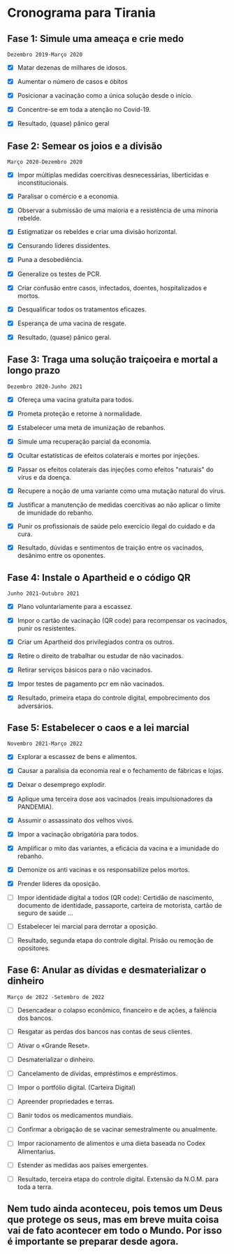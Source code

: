 # Cronograma para Tirania

## Fase 1: Simule uma ameaça e crie medo
```
Dezembro 2019-Março 2020
```

 - [x] Matar dezenas de milhares de idosos.
  
 - [x] Aumentar o número de casos e óbitos
  
 - [x] Posicionar a vacinação como a única solução desde o início.
  
 - [x] Concentre-se em toda a atenção no Covid-19.
  
 - [x] Resultado, (quase) pânico geral

## Fase 2: Semear os joios e a divisão
```
Março 2020-Dezembro 2020
```

 - [x] Impor múltiplas medidas coercitivas desnecessárias, liberticidas e inconstitucionais.
  
 - [x] Paralisar o comércio e a economia.
  
 - [x] Observar a submissão de uma maioria e a resistência de uma minoria rebelde.
  
 - [x] Estigmatizar os rebeldes e criar uma divisão horizontal.
  
 - [x] Censurando líderes dissidentes.
  
 - [x] Puna a desobediência.
  
 - [x] Generalize os testes de PCR.
  
 - [x] Criar confusão entre casos, infectados, doentes, hospitalizados e mortos.
  
 - [x] Desqualificar todos os tratamentos eficazes.
  
 - [x] Esperança de uma vacina de resgate.
  
 - [x] Resultado, (quase) pânico geral.


## Fase 3: Traga uma solução traiçoeira e mortal a longo prazo
```
Dezembro 2020-Junho 2021
```

 - [x] Ofereça uma vacina gratuita para todos.
  
 - [x] Prometa proteção e retorne à normalidade.
  
 - [x] Estabelecer uma meta de imunização de rebanhos.
  
 - [x] Simule uma recuperação parcial da economia.
  
 - [x] Ocultar estatísticas de efeitos colaterais e mortes por injeções.
  
 - [x] Passar os efeitos colaterais das injeções como efeitos "naturais" do vírus e da doença.
  
 - [x] Recupere a noção de uma variante como uma mutação natural do vírus.
  
 - [x] Justificar a manutenção de medidas coercitivas ao não aplicar o limite de imunidade do rebanho.
  
 - [x] Punir os profissionais de saúde pelo exercício ilegal do cuidado e da cura. 
  
 - [x] Resultado, dúvidas e sentimentos de traição entre os vacinados, desânimo entre os oponentes.

## Fase 4: Instale o Apartheid e o código QR
```
Junho 2021-Outubro 2021
```

 - [x] Plano voluntariamente para a escassez.
  
 - [x] Impor o cartão de vacinação (QR code) para recompensar os vacinados, punir os resistentes.
  
 - [x] Criar um Apartheid dos privilegiados contra os outros.
  
 - [x] Retire o direito de trabalhar ou estudar de não vacinados.
  
 - [x] Retirar serviços básicos para o não vacinados.
  
 - [x] Impor testes de pagamento pcr em não vacinados.
  
 - [x] Resultado, primeira etapa do controle digital, empobrecimento dos adversários.

## Fase 5: Estabelecer o caos e a lei marcial
```
Novembro 2021-Março 2022
```

 - [x] Explorar a escassez de bens e alimentos.
  
 - [x] Causar a paralisia da economia real e o fechamento de fábricas e lojas.
  
 - [x] Deixar o desemprego explodir.
  
 - [x] Aplique uma terceira dose aos vacinados (reais impulsionadores da PANDEMIA).
  
 - [x] Assumir o assassinato dos velhos vivos.
  
 - [x] Impor a vacinação obrigatória para todos.
  
 - [x] Amplificar o mito das variantes, a eficácia da vacina e a imunidade do rebanho.
  
 - [x] Demonize os anti vacinas e os responsabilize pelos mortos.
  
 - [x] Prender líderes da oposição.
   
 - [ ] Impor identidade digital a todos (QR code): Certidão de nascimento, documento de identidade, passaporte, carteira de motorista, cartão de seguro de saúde ...
  
 - [ ] Estabelecer lei marcial para derrotar a oposição.
  
 - [ ] Resultado, segunda etapa do controle digital. Prisão ou remoção de opositores.

## Fase 6: Anular as dívidas e desmaterializar o dinheiro
```
Março de 2022 -Setembro de 2022
```

 - [ ] Desencadear o colapso econômico, financeiro e de ações, a falência dos bancos.
  
 - [ ] Resgatar as perdas dos bancos nas contas de seus clientes.
  
 - [ ] Ativar o «Grande Reset».
  
 - [ ] Desmaterializar o dinheiro.
  
 - [ ] Cancelamento de dívidas, empréstimos e empréstimos.
  
 - [ ] Impor o portfólio digital. (Carteira Digital)
  
 - [ ] Apreender propriedades e terras.
  
 - [ ] Banir todos os medicamentos mundiais.
  
 - [ ] Confirmar a obrigação de se vacinar semestralmente ou anualmente.
  
 - [ ] Impor racionamento de alimentos e uma dieta baseada no Codex Alimentarius.
  
 - [ ] Estender as medidas aos países emergentes.
  
 - [ ] Resultado, terceira etapa do controle digital. Extensão da N.O.M. para toda a terra.



## Nem tudo ainda aconteceu, pois temos um Deus que protege os seus, mas em breve muita coisa vai de fato acontecer em todo o Mundo. Por isso é importante se preparar desde agora. 
